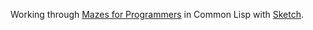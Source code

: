 Working through [Mazes for
Programmers](http://www.amazon.com/dp/1680500554/?tag=stelos-20) in Common Lisp
with [Sketch](https://github.com/vydd/sketch).
